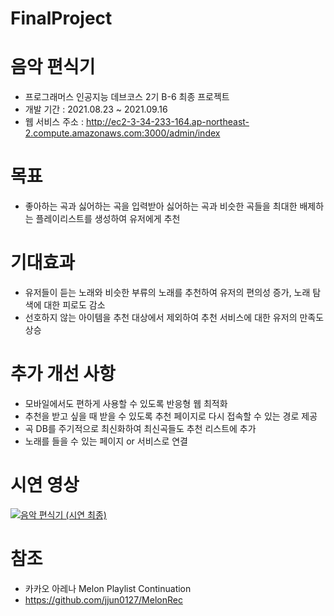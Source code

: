 # FinalProject

# 음악 편식기
- 프로그래머스 인공지능 데브코스 2기 B-6 최종 프로젝트
- 개발 기간 : 2021.08.23 ~ 2021.09.16
- 웹 서비스 주소 : http://ec2-3-34-233-164.ap-northeast-2.compute.amazonaws.com:3000/admin/index

# 목표
- 좋아하는 곡과 싫어하는 곡을 입력받아 싫어하는 곡과 비슷한 곡들을 최대한 배제하는 플레이리스트를 생성하여 유저에게 추천

# 기대효과
- 유저들이 듣는 노래와 비슷한 부류의 노래를 추천하여 유저의 편의성 증가, 노래 탐색에 대한 피로도 감소
- 선호하지 않는 아이템을 추천 대상에서 제외하여 추천 서비스에 대한 유저의 만족도 상승

# 추가 개선 사항
- 모바일에서도 편하게 사용할 수 있도록 반응형 웹 최적화
- 추천을 받고 싶을 때 받을 수 있도록 추천 페이지로 다시 접속할 수 있는 경로 제공
- 곡 DB를 주기적으로 최신화하여 최신곡들도 추천 리스트에 추가
- 노래를 들을 수 있는 페이지 or 서비스로 연결

# 시연 영상
[![음악 편식기 (시연 최종)](http://img.youtube.com/vi/w3rwi_yA5TY/0.jpg)](https://youtu.be/w3rwi_yA5TY) 

# 참조
- 카카오 아레나 Melon Playlist Continuation
- https://github.com/jjun0127/MelonRec
